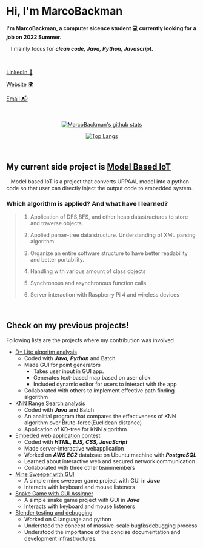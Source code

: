 
# Hi, I'm MarcoBackman

**I'm MarcoBackman, a computer sicence student 💻 currently looking for a job on 2022 Summer.**

&nbsp;&nbsp;&nbsp;I mainly focus for ***clean code, Java, Python, Javascript.***

</br>

[LinkedIn 💼](https://www.linkedin.com/in/sung-jun-tony-baek-9b505b11a/)

[Website 🌍](https://tcc2021seniorproject.github.io/)

[Email 📬](mailto:sbaek2015@my.fit.edu)

</br>
<center>

[![MarcoBackman's github stats](https://github-readme-stats.vercel.app/api?username=MarcoBackman&show_icons=true&theme=default)](https://github.com/MarcoBackman/)

[![Top Langs](https://github-readme-stats.vercel.app/api/top-langs/?username=MarcoBackman&layout=compact)](https://github.com/anuraghazra/github-readme-stats)

</center>

</br>

## My current side project is [Model Based IoT](https://github.com/TCC2021SeniorProject)

&nbsp;&nbsp;&nbsp;Model based IoT is a project that converts UPPAAL model into a python code so that user can directly inject the output code to embedded system.

### Which algorithm is applied? And what have I learned?

> 1. Application of DFS,BFS, and other heap datastructures to store and traverse objects.
>
> 2. Applied parser-tree data structure. Understanding of XML parsing algorithm.
>
> 3. Organize an entire software structure to have better readability and better portability.
>
> 4. Handling with various amount of class objects
>
> 5. Synchronous and asynchronous function calls
>
> 6. Server interaction with Raspberry Pi 4 and wireless devices

</br>

## Check on my previous projects!

Following lists are the projects where my contribution was involved.

- [D* Lite algoritm analysis](https://github.com/CSE4081-d-star-team)
    - Coded with ***Java, Python*** and Batch
    - Made GUI for point generators
        - Takes user input in GUI app.
        - Generates text-based map based on user click
        - Included dynamic editor for users to interact with the app
    - Collaborated with others to implement effective path finding algorithm
- [KNN Range Search analysis](https://github.com/MarcoBackman/RangeSearchAnalysis)
    - Coded with ***Java*** and Batch
    - An analitial program that compares the effectiveness of KNN algorithm over Brute-force(Euclidean distance)
    - Application of KD-tree for KNN algorithm
- [Embeded web application contest](https://github.com/MarcoBackman/2021ESWContest_webOS_3007)
    - Coded with ***HTML, EJS, CSS, JavaScript***
    - Made server-interactive webapplication
    - Worked on ***AWS EC2*** databsae on Ubuntu machine with ***PostgreSQL***
    - Learned about interactive web and secured network communication
    - Collaborated with three other teammembers
- [Mine Sweeper with GUI](https://github.com/MarcoBackman/Mine-Sweeper)
    - A simple mine sweeper game project with GUI in ***Java***
    - Interacts with keyboard and mouse listeners
- [Snake Game with GUI Assigner](https://github.com/MarcoBackman/DutyAssigner)
    - A simple snake game project with GUI in ***Java***
    - Interacts with keyboard and mouse listeners
- [Blender testing and debugging](https://github.com/TeamRocket3)
    - Worked on C language and python
    - Understood the concept of massive-scale bugfix/debugging process
    - Understood the importance of the concise documentation and development infrastructures.
